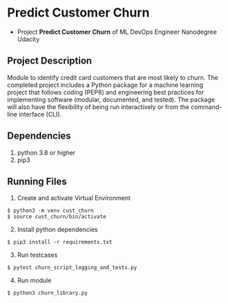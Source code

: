 # Predict Customer Churn

- Project **Predict Customer Churn** of ML DevOps Engineer Nanodegree Udacity

## Project Description

Module to identify credit card customers that are most likely to churn. The completed project includes a Python package for a machine learning project that follows coding (PEP8) and engineering best practices for implementing software (modular, documented, and tested). The package will also have the flexibility of being run interactively or from the command-line interface (CLI).
## Dependencies
1. python 3.8 or higher
2. pip3

## Running Files
1. Create and activate Virtual Environment
```
$ python3 -m venv cust_churn
$ source cust_churn/bin/activate
```
2. Install python dependencies
```angular2html
$ pip3 install -r requirements.txt
```
3. Run testcases
```angular2html
$ pytest churn_script_logging_and_tests.py
```
4. Run module
```angular2html
$ python3 churn_library.py
```